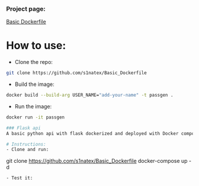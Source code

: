 ### Project page:
[Basic Dockerfile](https://roadmap.sh/projects/basic-dockerfile)

# How to use:
- Clone the repo:
```sh
git clone https://github.com/s1natex/Basic_Dockerfile
```
- Build the image:
```sh
docker build --build-arg USER_NAME="add-your-name" -t passgen .
```
- Run the image:
```sh
docker run -it passgen

### Flask api
A basic python api with flask dockerized and deployed with Docker compose

# Instructions:
- Clone and run:
```
git clone https://github.com/s1natex/Basic_Dockerfile
docker-compose up -d
```
- Test it:
```

```